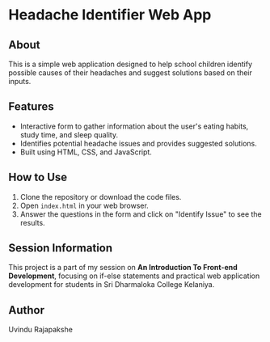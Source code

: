 # Headache Identifier Web App

## About
This is a simple web application designed to help school children identify possible causes of their headaches and suggest solutions based on their inputs.

## Features
- Interactive form to gather information about the user's eating habits, study time, and sleep quality.
- Identifies potential headache issues and provides suggested solutions.
- Built using HTML, CSS, and JavaScript.

## How to Use
1. Clone the repository or download the code files.
2. Open `index.html` in your web browser.
3. Answer the questions in the form and click on "Identify Issue" to see the results.

## Session Information
This project is a part of my session on <b>An Introduction To Front-end Development</b>, focusing on if-else statements and practical web application development for students in Sri Dharmaloka College Kelaniya.

## Author
Uvindu Rajapakshe